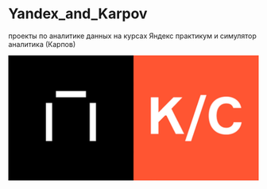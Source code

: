 # Yandex_and_Karpov
проекты по аналитике данных на курсах Яндекс практикум и симулятор аналитика (Карпов)

![image](https://github.com/D-e-n-mark/Yandex_and_Karpov/blob/main/karpov_and_practicum.jpg)
